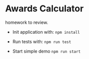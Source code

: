 # Awards Calculator
homework to review.

* Init application with: ```npm install```

* Run tests with: ```npm run test```

* Start simple demo ```npm run start```
